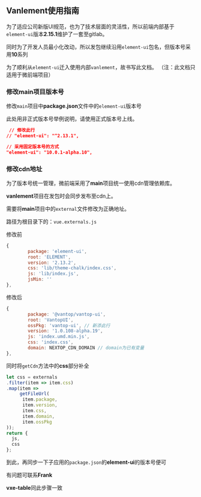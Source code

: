 ## Vanlement使用指南

为了适应公司新版UI规范，也为了技术层面的灵活性，所以前端内部基于`element-ui`版本**2.15.1**维护了一套至gitlab。

同时为了开发人员最小化改动，所以发包继续沿用`element-ui`包名，但版本号采用**10**系列

为了顺利从`element-ui`迁入使用内部`vanlement`，故书写此文档。
（注：此文档只适用于微前端项目）





### 修改main项目版本号

修改`main`项目中**package.json**文件中的`element-ui`版本号

此处用非正式版本号举例说明，请使用正式版本号上线。

``` json
 // 修改此行
// "element-ui": "^2.13.1",

// 采用固定版本号的方式
"element-ui": "10.0.1-alpha.10",
```



### 修改cdn地址

为了版本号统一管理，微前端采用了**main**项目统一使用cdn管理依赖库。



**vanlement**项目在发包时会同步发布至cdn上。

需要将**main**项目中的`external`文件修改为正确地址。



路径为根目录下的：`vue.externals.js`



修改前

```js
{
        package: 'element-ui',
        root: 'ELEMENT',
        version: '2.13.2',
        css: 'lib/theme-chalk/index.css',
        js: 'lib/index.js',
        jsMin: ''
},
```



修改后

```js
{
        package: '@vantop/vantop-ui',
        root: 'VantopUI',
        ossPkg: 'vantop-ui', // 新添此行
        version: '1.0.108-alpha.19',
        js: 'index.umd.min.js',
        css: 'index.css',
        domain: NEXTOP_CDN_DOMAIN // domain为已有变量
},
```



同时将`getCdn`方法中的**css**部分补全

```js
let css = externals
.filter(item => item.css)
.map(item =>
     getFileUrl(
      item.package,
      item.version,
      item.css,
      item.domain,
      item.ossPkg
));
return {
  js,
  css
};
```





到此，再同步一下子应用的`package.json`的**element-ui**的版本号便可



有问题可联系**Frank**



**vxe-table**同此步骤一致
